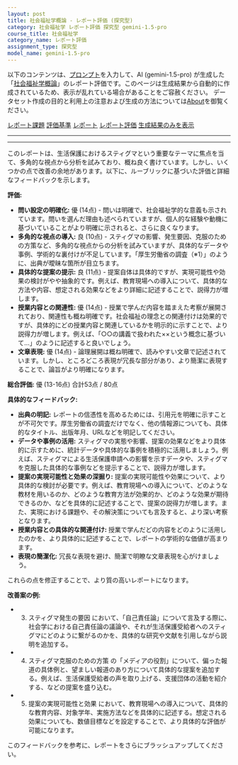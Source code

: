 ```yaml
---
layout: post
title: 社会福祉学概論 - レポート評価 (探究型)
category: 社会福祉学 レポート評価 探究型 gemini-1.5-pro
course_title: 社会福祉学
category_name: レポート評価
assignment_type: 探究型
model_name: gemini-1.5-pro
---
```


以下のコンテンツは、[プロンプト](https://github.com/takedatoshiyuki/synthetic_assignments/tree/main/generated/社会福祉学/gemini-1.5-pro/prompt_レポート評価-探究型.md)を入力して、AI (gemini-1.5-pro) が生成した「[社会福祉学概論](/contents/社会福祉学/)」のレポート評価です。このページは生成結果から自動的に作成されているため、表示が乱れている場合があることをご容赦ください。
データセット作成の目的と利用上の注意および生成の方法については[About](/About)を御覧ください。

[レポート課題](../レポート課題-探究型)
[評価基準](../評価基準-探究型)
[レポート](../レポート-探究型)
[レポート評価](../レポート評価-探究型)
[生成結果のみを表示](https://github.com/takedatoshiyuki/synthetic_assignments/tree/main/generated/社会福祉学/gemini-1.5-pro/レポート評価-探究型.md)
  

***
***
  
このレポートは、生活保護におけるスティグマという重要なテーマに焦点を当て、多角的な視点から分析を試みており、概ね良く書けています。しかし、いくつかの点で改善の余地があります。以下に、ルーブリックに基づいた評価と詳細なフィードバックを示します。

**評価:**

* **問い設定の明確化:** 優 (14点) - 問いは明確で、社会福祉学的な意義も示されています。問いを選んだ理由も述べられていますが、個人的な経験や動機に基づいていることがより明確に示されると、さらに良くなります。
* **多角的な視点の導入:** 良 (10点) - スティグマの影響、発生要因、克服のための方策など、多角的な視点からの分析を試みていますが、具体的なデータや事例、学術的な裏付けが不足しています。「厚生労働省の調査（※1）」のように、出典が曖昧な箇所が目立ちます。
* **具体的な提案の提示:** 良 (11点) - 提案自体は具体的ですが、実現可能性や効果の検討がやや抽象的です。例えば、教育現場への導入について、具体的な方法や内容、想定される効果などをより詳細に記述することで、説得力が増します。
* **授業内容との関連性:** 優 (14点) - 授業で学んだ内容を踏まえた考察が展開されており、関連性も概ね明確です。社会福祉の理念との関連付けは効果的ですが、具体的にどの授業内容と関連しているかを明示的に示すことで、より説得力が増します。例えば、「○○の講義で扱われた××という概念に基づいて…」のように記述すると良いでしょう。
* **文章表現:** 優 (14点) - 論理展開は概ね明確で、読みやすい文章で記述されています。しかし、ところどころ表現が冗長な部分があり、より簡潔に表現することで、論旨がより明確になります。

**総合評価:** 優 (13-16点)  合計53点 / 80点


**具体的なフィードバック:**

* **出典の明記:**  レポートの信憑性を高めるためには、引用元を明確に示すことが不可欠です。厚生労働省の調査だけでなく、他の情報源についても、具体的なタイトル、出版年月、URLなどを明記してください。
* **データや事例の活用:** スティグマの実態や影響、提案の効果などをより具体的に示すために、統計データや具体的な事例を積極的に活用しましょう。例えば、スティグマによる生活保護申請への影響を示すデータや、スティグマを克服した具体的な事例などを提示することで、説得力が増します。
* **提案の実現可能性と効果の深掘り:** 提案の実現可能性や効果について、より具体的な検討が必要です。例えば、教育現場への導入について、どのような教材を用いるのか、どのような教育方法が効果的か、どのような効果が期待できるのか、などを具体的に記述することで、提案の説得力が増します。また、実現における課題や、その解決策についても言及すると、より深い考察となります。
* **授業内容との具体的な関連付け:** 授業で学んだどの内容をどのように活用したのかを、より具体的に記述することで、レポートの学術的な価値が高まります。
* **表現の簡潔化:**  冗長な表現を避け、簡潔で明瞭な文章表現を心がけましょう。


これらの点を修正することで、より質の高いレポートになります。


**改善案の例:**

* 3. スティグマ発生の要因 において、「自己責任論」について言及する際に、社会学における自己責任論の議論や、それが生活保護受給者へのスティグマにどのように繋がるのかを、具体的な研究や文献を引用しながら説明を追加する。
* 4. スティグマ克服のための方策 の「メディアの役割」について、偏った報道の具体例と、望ましい報道のあり方について具体的な提案を追加する。例えば、生活保護受給者の声を取り上げる、支援団体の活動を紹介する、などの提案を盛り込む。
* 5. 提案の実現可能性と効果 において、教育現場への導入について、具体的な教育内容、対象学年、実施方法などを具体的に記述する。想定される効果についても、数値目標などを設定することで、より具体的な評価が可能になります。


このフィードバックを参考に、レポートをさらにブラッシュアップしてください。
